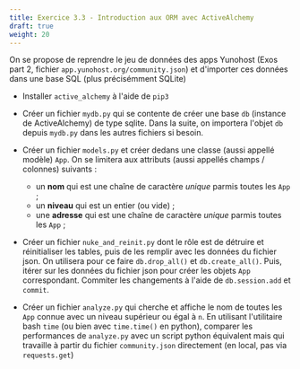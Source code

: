 ```yaml
---
title: Exercice 3.3 - Introduction aux ORM avec ActiveAlchemy
draft: true
weight: 20
---
```



On se propose de reprendre le jeu de données des apps Yunohost (Exos part 2, fichier `app.yunohost.org/community.json`) et d'importer ces données dans une base SQL (plus précisémment SQLite)

- Installer `active_alchemy` à l'aide de `pip3`

- Créer un fichier `mydb.py` qui se contente de créer une base `db` (instance de ActiveAlchemy) de type sqlite. Dans la suite, on importera l'objet `db` depuis `mydb.py` dans les autres fichiers si besoin.

- Créer un fichier `models.py` et créer dedans une classe (aussi appellé modèle) `App`. On se limitera aux attributs (aussi appellés champs / colonnes) suivants : 
    - un **nom** qui est une chaîne de caractère *unique* parmis toutes les `App` ;
    - un **niveau** qui est un entier (ou vide) ;
    - une **adresse** qui est une chaîne de caractère *unique* parmis toutes les `App` ;

- Créer un fichier `nuke_and_reinit.py` dont le rôle est de détruire et réinitialiser les tables, puis de les remplir avec les données du fichier json. On utilisera pour ce faire `db.drop_all()` et `db.create_all()`. Puis, itérer sur les données du fichier json pour créer les objets `App` correspondant. Commiter les changements à l'aide de `db.session.add` et `commit`.

- Créer un fichier `analyze.py` qui cherche et affiche le nom de toutes les `App` connue avec un niveau supérieur ou égal à `n`. En utilisant l'utilitaire bash `time` (ou bien avec `time.time()` en python), comparer les performances de `analyze.py` avec un script python équivalent mais qui travaille à partir du fichier `community.json` directement (en local, pas via `requests.get`)

